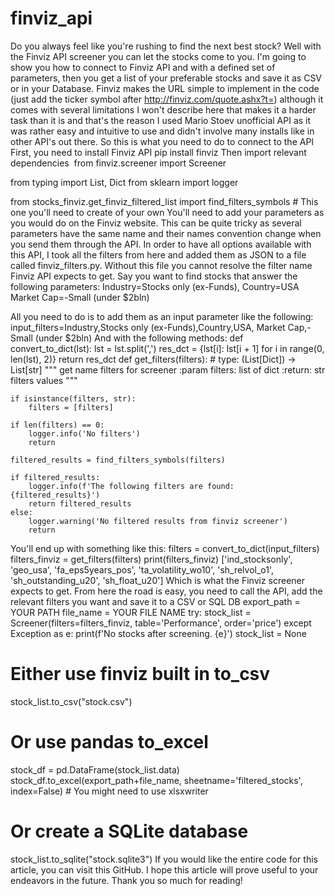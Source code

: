 # finviz_api

Do you always feel like you're rushing to find the next best stock? Well with the Finviz API screener you can let the stocks come to you.
I'm going to show you how to connect to Finviz API and with a defined set of parameters, then you get a list of your preferable stocks and save it as CSV or in your Database.
Finviz makes the URL simple to implement in the code (just add the ticker symbol after http://finviz.com/quote.ashx?t=) although it comes with several limitations I won't describe here that makes it a harder task than it is and that's the reason I used Mario Stoev unofficial API as it was rather easy and intuitive to use and didn't involve many installs like in other API's out there.
So this is what you need to do to connect to the API
First, you need to install Finviz API
pip install finviz
Then import relevant dependencies 
from finviz.screener import Screener

from typing import List, Dict
from sklearn import logger

from stocks_finviz.get_finviz_filtered_list import find_filters_symbols # This one you'll need to create of your own
You'll need to add your parameters as you would do on the Finviz website.  This can be quite tricky as several parameters have the same name and their names convention change when you send them through the API.
In order to have all options available with this API, I took all the filters from here and added them as JSON to a file called finviz_filters.py. Without this file you cannot resolve the filter name Finviz API expects to get.
Say you want to find stocks that answer the following parameters:
Industry=Stocks only (ex-Funds),
Country=USA
Market Cap=-Small (under $2bln)

All you need to do is to add them as an input parameter like the following:
input_filters=Industry,Stocks only (ex-Funds),Country,USA, Market Cap,-Small (under $2bln)
And with the following methods:
def convert_to_dict(lst):
    lst = lst.split(',')
    res_dct = {lst[i]: lst[i + 1] for i in range(0, len(lst), 2)}
    return res_dct
def get_filters(filters):
    # type: (List[Dict]) -> List[str]
    """
    get name filters for screener
    :param filters: list of dict
    :return: str filters values
    """

    if isinstance(filters, str):
        filters = [filters]

    if len(filters) == 0:
        logger.info('No filters')
        return

    filtered_results = find_filters_symbols(filters)

    if filtered_results:
        logger.info(f'The following filters are found: {filtered_results}')
        return filtered_results
    else:
        logger.warning('No filtered results from finviz screener')
        return
You'll end up with something like this:
filters = convert_to_dict(input_filters)
filters_finviz = get_filters(filters)
print(filters_finviz)
['ind_stocksonly', 'geo_usa', 'fa_eps5years_pos', 'ta_volatility_wo10', 'sh_relvol_o1', 'sh_outstanding_u20', 'sh_float_u20']
Which is what the Finviz screener expects to get.
From here the road is easy, you need to call the API, add the relevant filters you want and save it to a CSV or SQL DB
export_path = YOUR PATH
file_name = YOUR FILE NAME
try:
    stock_list = Screener(filters=filters_finviz, table='Performance', order='price')
except Exception as e:
    print(f'No stocks after screening. {e}')
    stock_list = None
# Either use finviz built in to_csv
stock_list.to_csv("stock.csv")
# Or use pandas to_excel
stock_df = pd.DataFrame(stock_list.data)
stock_df.to_excel(export_path+file_name, sheetname='filtered_stocks', index=False) # You might need to use xlsxwriter
# Or create a SQLite database
stock_list.to_sqlite("stock.sqlite3")
If you would like the entire code for this article, you can visit this GitHub. I hope this article will prove useful to your endeavors in the future. Thank you so much for reading!
